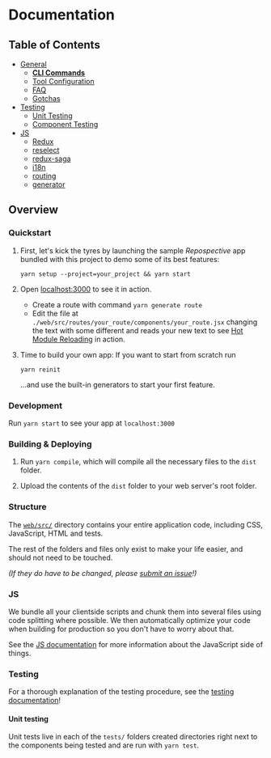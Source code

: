 # Documentation

## Table of Contents

- [General](general)
  - [**CLI Commands**](general/commands.md)
  - [Tool Configuration](general/files.md)
  - [FAQ](general/faq.md)
  - [Gotchas](general/gotchas.md)
- [Testing](testing)
  - [Unit Testing](testing/unit-testing.md)
  - [Component Testing](testing/component-testing.md)
- [JS](js)
  - [Redux](js/redux.md)
  - [reselect](js/reselect.md)
  - [redux-saga](js/redux-saga.md)
  - [i18n](js/i18n.md)
  - [routing](js/routing.md)
  - [generator](js/generator.md)

## Overview

### Quickstart

1. First, let's kick the tyres by launching the sample _Repospective_ app
    bundled with this project to demo some of its best features:

    ```Shell
    yarn setup --project=your_project && yarn start
    ```

2. Open [localhost:3000](http://localhost:4000) to see it in action.

    - Create a route with command `yarn generate route`
    - Edit the file at `./web/src/routes/your_route/components/your_route.jsx` changing the text with some different
      and reads your new text to see [Hot Module Reloading](https://webpack.js.org/guides/hot-module-replacement/) in action.

3. Time to build your own app: If you want to start from scratch run

    ```shell
    yarn reinit
    ```

    ...and use the built-in generators to start your first feature.

### Development

Run `yarn start` to see your app at `localhost:3000`

### Building & Deploying

1. Run `yarn compile`, which will compile all the necessary files to the
    `dist` folder.

2. Upload the contents of the `dist` folder to your web server's root folder.

### Structure

The [`web/src/`](../../../tree/master/web/src) directory contains your entire application code, including CSS,
JavaScript, HTML and tests.

The rest of the folders and files only exist to make your life easier, and
should not need to be touched.

_(If they do have to be changed, please [submit an issue](https://github.com/barthachijuu/FeReactArk/issues)!)_

### JS

We bundle all your clientside scripts and chunk them into several files using
code splitting where possible. We then automatically optimize your code when
building for production so you don't have to worry about that.

See the [JS documentation](#) for more information about the
JavaScript side of things.

### Testing

For a thorough explanation of the testing procedure, see the
[testing documentation](#)!

#### Unit testing

Unit tests live in each of the `tests/` folders created directories right next to the components being tested
and are run with `yarn test`.